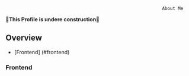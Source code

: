 


                                                               About Me

   :hammer:**This Profile is undere construction**:hammer:

## Overview  
 - [Frontend] (#frontend)



### Frontend
 


                                                      
                                                 
